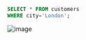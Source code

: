 ```sql
SELECT * FROM customers
WHERE city='London';
```
![image](https://user-images.githubusercontent.com/122670933/220981768-76a9f241-3794-4906-aeed-90ff6fd06ecb.png)
